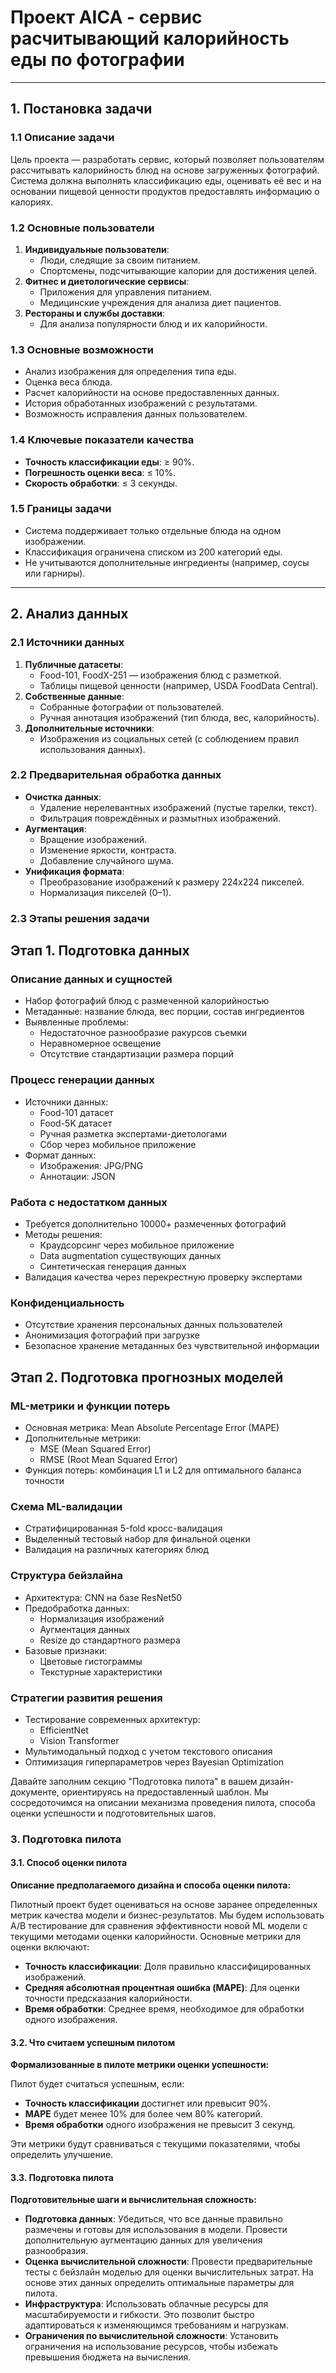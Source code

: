 # Проект AICA - сервис расчитывающий калорийность еды по фотографии

---

## 1. Постановка задачи

### 1.1 Описание задачи
Цель проекта — разработать сервис, который позволяет пользователям рассчитывать калорийность блюд на основе загруженных фотографий. Система должна выполнять классификацию еды, оценивать её вес и на основании пищевой ценности продуктов предоставлять информацию о калориях. 

### 1.2 Основные пользователи
1. **Индивидуальные пользователи**:
   - Люди, следящие за своим питанием.
   - Спортсмены, подсчитывающие калории для достижения целей.
2. **Фитнес и диетологические сервисы**:
   - Приложения для управления питанием.
   - Медицинские учреждения для анализа диет пациентов.
3. **Рестораны и службы доставки**:
   - Для анализа популярности блюд и их калорийности.

### 1.3 Основные возможности
- Анализ изображения для определения типа еды.
- Оценка веса блюда.
- Расчет калорийности на основе предоставленных данных.
- История обработанных изображений с результатами.
- Возможность исправления данных пользователем.

### 1.4 Ключевые показатели качества
- **Точность классификации еды**: ≥ 90%.
- **Погрешность оценки веса**: ≤ 10%.
- **Скорость обработки**: ≤ 3 секунды.

### 1.5 Границы задачи
- Система поддерживает только отдельные блюда на одном изображении.
- Классификация ограничена списком из 200 категорий еды.
- Не учитываются дополнительные ингредиенты (например, соусы или гарниры).

---

## 2. Анализ данных

### 2.1 Источники данных
1. **Публичные датасеты**:
   - Food-101, FoodX-251 — изображения блюд с разметкой.
   - Таблицы пищевой ценности (например, USDA FoodData Central).
2. **Собственные данные**:
   - Собранные фотографии от пользователей.
   - Ручная аннотация изображений (тип блюда, вес, калорийность).
3. **Дополнительные источники**:
   - Изображения из социальных сетей (с соблюдением правил использования данных).

### 2.2 Предварительная обработка данных
- **Очистка данных**:
  - Удаление нерелевантных изображений (пустые тарелки, текст).
  - Фильтрация повреждённых и размытных изображений.
- **Аугментация**:
  - Вращение изображений.
  - Изменение яркости, контраста.
  - Добавление случайного шума.
- **Унификация формата**:
  - Преобразование изображений к размеру 224x224 пикселей.
  - Нормализация пикселей (0–1).

### 2.3 Этапы решения задачи

## Этап 1. Подготовка данных

### Описание данных и сущностей
* Набор фотографий блюд с размеченной калорийностью
* Метаданные: название блюда, вес порции, состав ингредиентов
* Выявленные проблемы:
  * Недостаточное разнообразие ракурсов съемки
  * Неравномерное освещение
  * Отсутствие стандартизации размера порций

### Процесс генерации данных
* Источники данных:
  * Food-101 датасет
  * Food-5K датасет
  * Ручная разметка экспертами-диетологами
  * Сбор через мобильное приложение
* Формат данных:
  * Изображения: JPG/PNG
  * Аннотации: JSON

### Работа с недостатком данных
* Требуется дополнительно 10000+ размеченных фотографий
* Методы решения:
  * Краудсорсинг через мобильное приложение
  * Data augmentation существующих данных
  * Синтетическая генерация данных
* Валидация качества через перекрестную проверку экспертами

### Конфиденциальность
* Отсутствие хранения персональных данных пользователей
* Анонимизация фотографий при загрузке
* Безопасное хранение метаданных без чувствительной информации

## Этап 2. Подготовка прогнозных моделей

### ML-метрики и функции потерь
* Основная метрика: Mean Absolute Percentage Error (MAPE)
* Дополнительные метрики:
  * MSE (Mean Squared Error)
  * RMSE (Root Mean Squared Error)
* Функция потерь: комбинация L1 и L2 для оптимального баланса точности

### Схема ML-валидации
* Стратифицированная 5-fold кросс-валидация
* Выделенный тестовый набор для финальной оценки
* Валидация на различных категориях блюд

### Структура бейзлайна
* Архитектура: CNN на базе ResNet50
* Предобработка данных:
  * Нормализация изображений
  * Аугментация данных
  * Resize до стандартного размера
* Базовые признаки:
  * Цветовые гистограммы
  * Текстурные характеристики

### Стратегии развития решения
* Тестирование современных архитектур:
  * EfficientNet
  * Vision Transformer
* Мультимодальный подход с учетом текстового описания
* Оптимизация гиперпараметров через Bayesian Optimization



Давайте заполним секцию "Подготовка пилота" в вашем дизайн-документе, ориентируясь на предоставленный шаблон. Мы сосредоточимся на описании механизма проведения пилота, способа оценки успешности и подготовительных шагов.

### 3. Подготовка пилота

#### 3.1. Способ оценки пилота

**Описание предполагаемого дизайна и способа оценки пилота:**

Пилотный проект будет оцениваться на основе заранее определенных метрик качества модели и бизнес-результатов. Мы будем использовать A/B тестирование для сравнения эффективности новой ML модели с текущими методами оценки калорийности. Основные метрики для оценки включают:

- **Точность классификации**: Доля правильно классифицированных изображений.
- **Средняя абсолютная процентная ошибка (MAPE)**: Для оценки точности предсказания калорийности.
- **Время обработки**: Среднее время, необходимое для обработки одного изображения.

#### 3.2. Что считаем успешным пилотом

**Формализованные в пилоте метрики оценки успешности:**

Пилот будет считаться успешным, если:

- **Точность классификации** достигнет или превысит 90%.
- **MAPE** будет менее 10% для более чем 80% категорий.
- **Время обработки** одного изображения не превысит 3 секунд.

Эти метрики будут сравниваться с текущими показателями, чтобы определить улучшение.

#### 3.3. Подготовка пилота

**Подготовительные шаги и вычислительная сложность:**

- **Подготовка данных**: Убедиться, что все данные правильно размечены и готовы для использования в модели. Провести дополнительную аугментацию данных для увеличения разнообразия.
- **Оценка вычислительной сложности**: Провести предварительные тесты с бейзлайн моделью для оценки вычислительных затрат. На основе этих данных определить оптимальные параметры для пилота.
- **Инфраструктура**: Использовать облачные ресурсы для масштабируемости и гибкости. Это позволит быстро адаптироваться к изменяющимся требованиям и нагрузкам.
- **Ограничения по вычислительной сложности**: Установить ограничения на использование ресурсов, чтобы избежать превышения бюджета на вычисления.
